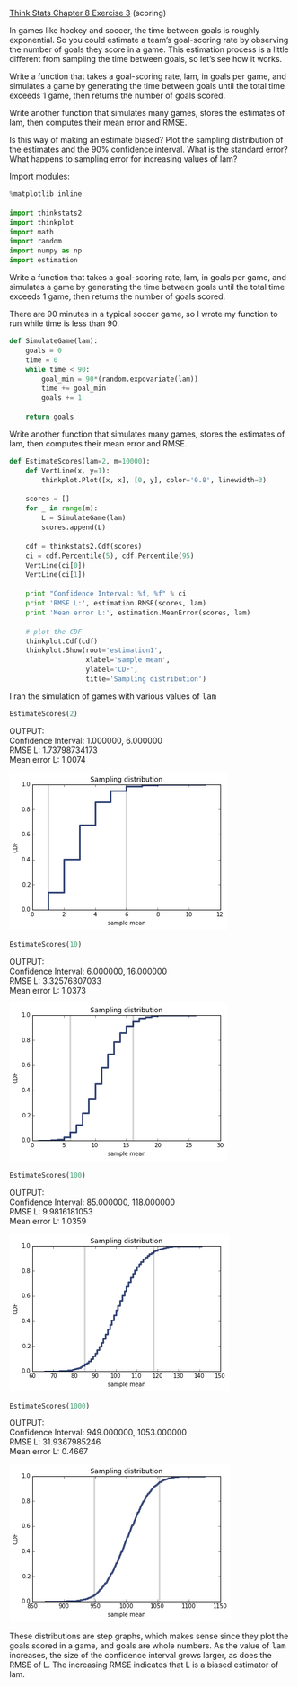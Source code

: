 [Think Stats Chapter 8 Exercise 3](http://greenteapress.com/thinkstats2/html/thinkstats2009.html#toc77) (scoring)

In games like hockey and soccer, the time between goals is roughly exponential. So you could estimate a team’s goal-scoring rate by observing the number of goals they score in a game. This estimation process is a little different from sampling the time between goals, so let’s see how it works.

Write a function that takes a goal-scoring rate, lam, in goals per game, and simulates a game by generating the time between goals until the total time exceeds 1 game, then returns the number of goals scored.

Write another function that simulates many games, stores the estimates of lam, then computes their mean error and RMSE.

Is this way of making an estimate biased? Plot the sampling distribution of the estimates and the 90% confidence interval. What is the standard error? What happens to sampling error for increasing values of lam?

Import modules:

```python
%matplotlib inline

import thinkstats2
import thinkplot
import math
import random
import numpy as np
import estimation
```

Write a function that takes a goal-scoring rate, lam, in goals per game, and simulates a game by generating the time between goals until the total time exceeds 1 game, then returns the number of goals scored. 

There are 90 minutes in a typical soccer game, so I wrote my function to run while time is less than 90.

```python
def SimulateGame(lam):
    goals = 0
    time = 0
    while time < 90:
        goal_min = 90*(random.expovariate(lam))
        time += goal_min
        goals += 1
        
    return goals
```

Write another function that simulates many games, stores the estimates of lam, then computes their mean error and RMSE.

```python
def EstimateScores(lam=2, m=10000):
    def VertLine(x, y=1):
        thinkplot.Plot([x, x], [0, y], color='0.8', linewidth=3)

    scores = []
    for _ in range(m):
        L = SimulateGame(lam)
        scores.append(L)
        
    cdf = thinkstats2.Cdf(scores)
    ci = cdf.Percentile(5), cdf.Percentile(95)
    VertLine(ci[0])
    VertLine(ci[1])

    print "Confidence Interval: %f, %f" % ci
    print 'RMSE L:', estimation.RMSE(scores, lam)
    print 'Mean error L:', estimation.MeanError(scores, lam)
    
    # plot the CDF
    thinkplot.Cdf(cdf)
    thinkplot.Show(root='estimation1',
                   xlabel='sample mean',
                   ylabel='CDF',
                   title='Sampling distribution')
```

I ran the simulation of games with various values of <tt>lam</tt>

```python
EstimateScores(2)
```

OUTPUT:<br>
Confidence Interval: 1.000000, 6.000000<br>
RMSE L: 1.73798734173<br>
Mean error L: 1.0074

![png](../img/ex8-3_01.png)

```python
EstimateScores(10)
```

OUTPUT:<br>
Confidence Interval: 6.000000, 16.000000<br>
RMSE L: 3.32576307033<br>
Mean error L: 1.0373

![png](../img/ex8-3_02b.png)

```python
EstimateScores(100)
```

OUTPUT:<br>
Confidence Interval: 85.000000, 118.000000<br>
RMSE L: 9.9816181053<br>
Mean error L: 1.0359

![png](../img/ex8-3_03b.png)

```python
EstimateScores(1000)
```

OUTPUT:<br>
Confidence Interval: 949.000000, 1053.000000<br>
RMSE L: 31.9367985246<br>
Mean error L: 0.4667

![png](../img/ex8-3_04b.png)

These distributions are step graphs, which makes sense since they plot the goals scored in a game, and goals are whole numbers. As the value of <tt>lam</tt> increases, the size of the confidence interval grows larger, as does the RMSE of L. The increasing RMSE indicates that L is a biased estimator of lam.
